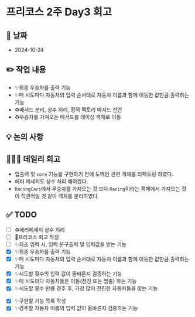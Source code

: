 # 프리코스 2주 Day3 회고

## 📅 날짜 
+ 2024-10-24

## ✏️ 작업 내용
+ ✨최종 우승자를 출력 기능
+ ✨매 시도마다 자동차의 입력 순서대로 자동차 이름과 함께 이동한 값만큼 출력하는 기능
+ ♻️메서드 분리, 상수 처리, 정적 팩토리 메서드 선언
+ ♻️우승자를 가져오는 메서드를 레이싱 객체로 이동

## 💡 논의 사항

## 🧑🏻‍💻 데일리 회고 
+ 입출력 및 `core` 기능을 구현하기 전에 도메인 관련 객체를 리팩토링 하였다. 
+ 에러 메세지도 상수 처리 해야겠다. 
+ `RacingCars`에서 우승자를 가져오는 것 보다 `Racing`이라는 객체에서 가져오는 것이 직관적일 것 같아 객체를 분리하였다.

## ✅ TODO
+ [ ] ♻️에러메세지 상수 처리
+ [ ] 📝프리코스 회고 작성
+ [ ] ✨최초 입력 시, 입력 문구출력 및 입력값을 받는 기능
+ [X] ✨최종 우승자를 출력 기능
+ [X] ✨매 시도마다 자동차의 입력 순서대로 자동차 이름과 함께 이동한 값만큼 출력하는 기능
+ [X] ✨시도할 횟수의 입력 값이 올바른지 검증하는 기능
+ [X] ✨매 시도마다 자동차들은 이동(전진 또는 멈춤) 하는 기능
+ [X] ✨시도할 횟수 만큼 경주 후, 가장 많이 전진한 자동차들을 찾는 기능
- [X] ✨구현할 기능 목록 작성
- [X] ✨경주할 자동차 이름의 입력 값이 올바른지 검증하는 기능
